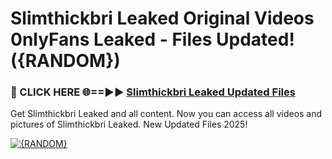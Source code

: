# Slimthickbri Leaked Original Videos 0nlyFans Leaked - Files Updated! ({RANDOM})

<h3>🔴 CLICK HERE 🌐==►► <a href="https://betterlinks.top/A2PfLJ" rel="nofollow">Slimthickbri Leaked Updated Files</a></h3>

Get Slimthickbri Leaked and all content. Now you can access all videos and pictures of Slimthickbri Leaked. New Updated Files 2025!

[![{RANDOM}](https://i.imgur.com/ppqm5kG.gif)](https://betterlinks.top/A2PfLJ)